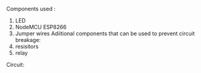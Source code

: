 Components used :
1. LED
2. NodeMCU ESP8266
3. Jumper wires
Adiitional components that can be used to prevent circuit breakage:
1. resisitors
2. relay
 
Circuit:
